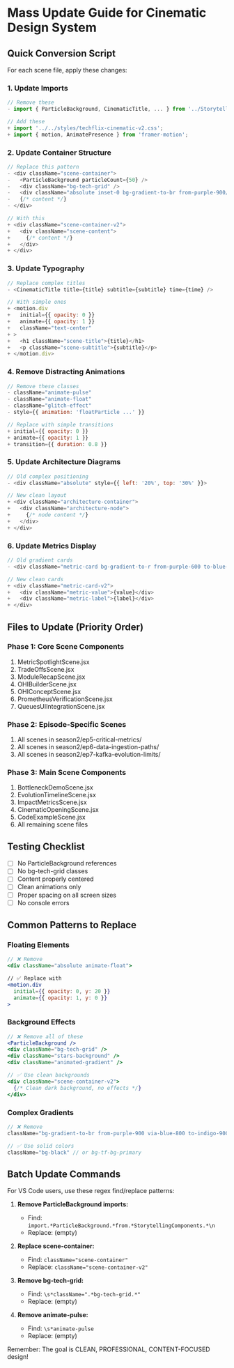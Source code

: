 # Mass Update Guide for Cinematic Design System

## Quick Conversion Script

For each scene file, apply these changes:

### 1. Update Imports
```jsx
// Remove these
- import { ParticleBackground, CinematicTitle, ... } from '../StorytellingComponents';

// Add these
+ import '../../styles/techflix-cinematic-v2.css';
+ import { motion, AnimatePresence } from 'framer-motion';
```

### 2. Update Container Structure
```jsx
// Replace this pattern
- <div className="scene-container">
-   <ParticleBackground particleCount={50} />
-   <div className="bg-tech-grid" />
-   <div className="absolute inset-0 bg-gradient-to-br from-purple-900/20 to-blue-900/20" />
-   {/* content */}
- </div>

// With this
+ <div className="scene-container-v2">
+   <div className="scene-content">
+     {/* content */}
+   </div>
+ </div>
```

### 3. Update Typography
```jsx
// Replace complex titles
- <CinematicTitle title={title} subtitle={subtitle} time={time} />

// With simple ones
+ <motion.div
+   initial={{ opacity: 0 }}
+   animate={{ opacity: 1 }}
+   className="text-center"
+ >
+   <h1 className="scene-title">{title}</h1>
+   <p className="scene-subtitle">{subtitle}</p>
+ </motion.div>
```

### 4. Remove Distracting Animations
```jsx
// Remove these classes
- className="animate-pulse"
- className="animate-float"
- className="glitch-effect"
- style={{ animation: 'floatParticle ...' }}

// Replace with simple transitions
+ initial={{ opacity: 0 }}
+ animate={{ opacity: 1 }}
+ transition={{ duration: 0.8 }}
```

### 5. Update Architecture Diagrams
```jsx
// Old complex positioning
- <div className="absolute" style={{ left: '20%', top: '30%' }}>

// New clean layout
+ <div className="architecture-container">
+   <div className="architecture-node">
+     {/* node content */}
+   </div>
+ </div>
```

### 6. Update Metrics Display
```jsx
// Old gradient cards
- <div className="metric-card bg-gradient-to-r from-purple-600 to-blue-600">

// New clean cards
+ <div className="metric-card-v2">
+   <div className="metric-value">{value}</div>
+   <div className="metric-label">{label}</div>
+ </div>
```

## Files to Update (Priority Order)

### Phase 1: Core Scene Components
1. MetricSpotlightScene.jsx
2. TradeOffsScene.jsx
3. ModuleRecapScene.jsx
4. OHIBuilderScene.jsx
5. OHIConceptScene.jsx
6. PrometheusVerificationScene.jsx
7. QueuesUIIntegrationScene.jsx

### Phase 2: Episode-Specific Scenes
1. All scenes in season2/ep5-critical-metrics/
2. All scenes in season2/ep6-data-ingestion-paths/
3. All scenes in season2/ep7-kafka-evolution-limits/

### Phase 3: Main Scene Components
1. BottleneckDemoScene.jsx
2. EvolutionTimelineScene.jsx
3. ImpactMetricsScene.jsx
4. CinematicOpeningScene.jsx
5. CodeExampleScene.jsx
6. All remaining scene files

## Testing Checklist
- [ ] No ParticleBackground references
- [ ] No bg-tech-grid classes
- [ ] Content properly centered
- [ ] Clean animations only
- [ ] Proper spacing on all screen sizes
- [ ] No console errors

## Common Patterns to Replace

### Floating Elements
```jsx
// ❌ Remove
<div className="absolute animate-float">

// ✅ Replace with
<motion.div
  initial={{ opacity: 0, y: 20 }}
  animate={{ opacity: 1, y: 0 }}
>
```

### Background Effects
```jsx
// ❌ Remove all of these
<ParticleBackground />
<div className="bg-tech-grid" />
<div className="stars-background" />
<div className="animated-gradient" />

// ✅ Use clean backgrounds
<div className="scene-container-v2">
  {/* Clean dark background, no effects */}
</div>
```

### Complex Gradients
```jsx
// ❌ Remove
className="bg-gradient-to-br from-purple-900 via-blue-800 to-indigo-900"

// ✅ Use solid colors
className="bg-black" // or bg-tf-bg-primary
```

## Batch Update Commands

For VS Code users, use these regex find/replace patterns:

1. **Remove ParticleBackground imports:**
   - Find: `import.*ParticleBackground.*from.*StorytellingComponents.*\n`
   - Replace: (empty)

2. **Replace scene-container:**
   - Find: `className="scene-container"`
   - Replace: `className="scene-container-v2"`

3. **Remove bg-tech-grid:**
   - Find: `\s*className=".*bg-tech-grid.*"`
   - Replace: (empty)

4. **Remove animate-pulse:**
   - Find: `\s*animate-pulse`
   - Replace: (empty)

Remember: The goal is CLEAN, PROFESSIONAL, CONTENT-FOCUSED design!
